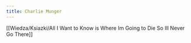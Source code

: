 ```yaml
---
title: Charlie Munger
---
```


[[Wiedza/Ksiazki/All I Want to Know is Where Im Going to Die So Ill Never Go There]]